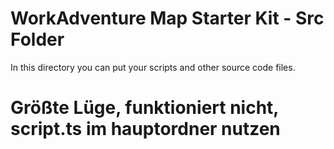 # WorkAdventure Map Starter Kit - Src Folder

In this directory you can put your scripts and other source code files.

#                       Größte Lüge, funktioniert nicht, script.ts im hauptordner nutzen
